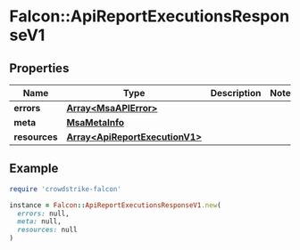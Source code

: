 # Falcon::ApiReportExecutionsResponseV1

## Properties

| Name | Type | Description | Notes |
| ---- | ---- | ----------- | ----- |
| **errors** | [**Array&lt;MsaAPIError&gt;**](MsaAPIError.md) |  |  |
| **meta** | [**MsaMetaInfo**](MsaMetaInfo.md) |  |  |
| **resources** | [**Array&lt;ApiReportExecutionV1&gt;**](ApiReportExecutionV1.md) |  |  |

## Example

```ruby
require 'crowdstrike-falcon'

instance = Falcon::ApiReportExecutionsResponseV1.new(
  errors: null,
  meta: null,
  resources: null
)
```

